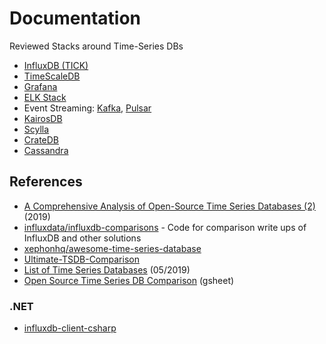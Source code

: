 # Documentation

Reviewed Stacks around Time-Series DBs

- [InfluxDB (TICK)](influx)
- [TimeScaleDB](timescaledb)
- [Grafana](grafana)
- [ELK Stack](elk-stack)
- Event Streaming: [Kafka](kafka), [Pulsar](pulsar)
- [KairosDB](kairosdb)
- [Scylla](scylladb)
- [CrateDB](cratedb)
- [Cassandra](cassandra)

## References

- [A Comprehensive Analysis of Open-Source Time Series Databases (2)](https://www.alibabacloud.com/blog/a-comprehensive-analysis-of-open-source-time-series-databases-2_594731) (2019)
- [influxdata/influxdb-comparisons](https://github.com/influxdata/influxdb-comparisons) - Code for comparison write ups of InfluxDB and other solutions
- [xephonhq/awesome-time-series-database](https://github.com/xephonhq/awesome-time-series-database)
- [Ultimate-TSDB-Comparison](https://tsdbbench.github.io/Ultimate-TSDB-Comparison/)
- [List of Time Series Databases](https://misfra.me/2016/04/09/tsdb-list/) (05/2019)
- [Open Source Time Series DB Comparison](https://docs.google.com/spreadsheets/d/1sMQe9oOKhMhIVw9WmuCEWdPtAoccJ4a-IuZv4fXDHxM/edit#gid=0) (gsheet)

### .NET

- [influxdb-client-csharp](https://github.com/influxdata/influxdb-client-csharp)
